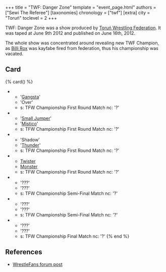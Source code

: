 +++
title = "TWF: Danger Zone"
template = "event_page.html"
authors = ["Sewi The Referee"]
[taxonomies]
chronology = ["twf"]
[extra]
city = "Toruń"
toclevel = 2
+++

TWF: Danger Zone was a show produced by [Toruń Wrestling Federation](@/o/twf.md). It was taped at June 9th 2012 and published on June 16th, 2012. 

The whole show was concentrated around revealing new TWF Champion, as [Billi Rox](@/w/corin-mear.md) was kayfabe fired from federation, thus his championship was vacated.

## Card

{% card() %}
- - '[Gangsta](@/w/gangsta.md)'
  - 'Over'
  - s: TFW Championship First Round Match
    nc: '?'
- - '[Small Jumper](@/w/small-jumper.md)'
  - '[Mistico](@/w/mistico.md)'
  - s: TFW Championship First Round Match
    nc: '?'
- - 'Shadow'
  - '[Thunder](@/w/thunder.md)'
  - s: TFW Championship First Round Match
    nc: '?'
- - [Twister](@/w/twister.md)
  - [Monster](@/w/chris-hunter.md)
  - s: TFW Championship First Round Match
    nc: '?'
- - '???'
  - '???'
  - s: TFW Championship Semi-Final Match
    nc: '?'
- - '???'
  - '???'
  - s: TFW Championship Semi-Final Match
    nc: '?'
- - '???'
  - '???'
  - s: TFW Championship Final Match
    nc: '?'
{% end %}

## References

* [WrestleFans forum post](https://wrestlefans.pl/forum/viewtopic.php?f=59&t=30010)
  
